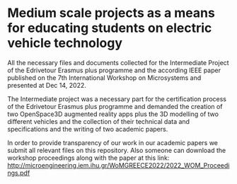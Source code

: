 # Medium scale projects as a means for educating students on electric vehicle technology

All the necessary files and documents collected for the Intermediate Project of the Edrivetour Erasmus plus programme and the according IEEE paper published on the
7th International Workshop on Microsystems and presented at Dec 14, 2022.

The Intermediate project was a necessary part for the certification process of the Edrivetour Erasmus plus programme and demanded the creation of two OpenSpace3D augmented reality apps plus the 3D modelling of two different vehicles and the collection of their technical data and specifications and the writing of two academic papers. 

In order to provide transparency of our work in our academic papers we submit all relevant files on this repository. Also someone can download the workshop proceedings along with the paper at this link: http://microengineering.iem.ihu.gr/WoMGREECE2022/2022_WOM_Proceedings.pdf

